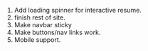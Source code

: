 1. Add loading spinner for interactive resume.
2. finish rest of site.
3. Make navbar sticky
4. Make buttons/nav links work.
5. Mobile support.